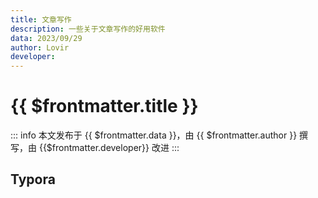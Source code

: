 ```yaml
---
title: 文章写作
description: 一些关于文章写作的好用软件
data: 2023/09/29
author: Lovir
developer: 
---
```


# {{ $frontmatter.title }}

::: info
本文发布于 {{ $frontmatter.data }}，由 {{ $frontmatter.author }} 撰写<span v-if=" $frontmatter.developer != null">，由 {{$frontmatter.developer}} 改进</span>
:::

## Typora

